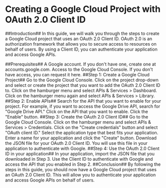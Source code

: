 # Creating a Google Cloud Project with OAuth 2.0 Client ID #
##Introduction##
In this guide, we will walk you through the steps to create a Google Cloud project that uses an OAuth 2.0 Client ID. OAuth 2.0 is an authorization framework that allows you to secure access to resources on behalf of users. By using a Client ID, you can authenticate your application and access Google APIs.

##Prerequisites##
A Google account. If you don't have one, create one at accounts.google.com.
Access to the Google Cloud Console. If you don't have access, you can request it here.
##Step 1: Create a Google Cloud Project##
Go to the Google Cloud Console.
Click on the project drop-down and select or create the project that you want to add the OAuth 2.0 Client ID to.
Click on the hamburger menu and select APIs & Services > Dashboard.
Click on the hamburger menu again and select APIs & Services > Library.
##Step 2: Enable APIs##
Search for the API that you want to enable for your project. For example, if you want to access the Google Drive API, search for "Google Drive API."
Click on the API that you want to enable.
Click the "Enable" button.
##Step 3: Create the OAuth 2.0 Client ID##
Go to the Google Cloud Console.
Click on the hamburger menu and select APIs & Services > Credentials.
Click on the "Create credentials" button and select "OAuth client ID."
Select the application type that best fits your application.
Enter a name for your application and click the "Create" button.
Download the JSON file for your OAuth 2.0 Client ID. You will use this file in your application to authenticate with Google.
##Step 4: Use the OAuth 2.0 Client ID in your application##
In your application, import the JSON file that you downloaded in Step 3.
Use the Client ID to authenticate with Google and access the API that you enabled in Step 2.
##Conclusion##
By following the steps in this guide, you should now have a Google Cloud project that uses an OAuth 2.0 Client ID. This will allow you to authenticate your application and access Google APIs on behalf of users.
